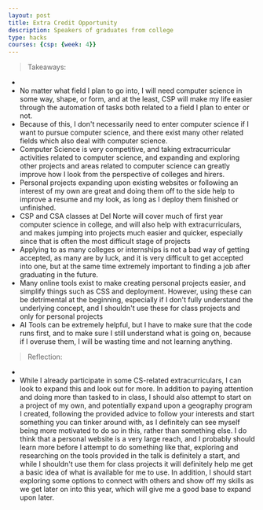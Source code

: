 ```yaml
---
layout: post
title: Extra Credit Opportunity
description: Speakers of graduates from college
type: hacks
courses: {csp: {week: 4}}
---
```


> Takeaways:
- 
- No matter what field I plan to go into, I will need computer science in some way, shape, or form, and at the least, CSP will make my life easier through the automation of tasks both related to a field I plan to enter or not.
- Because of this, I don't necessarily need to enter computer science if I want to pursue computer science, and there exist many other related fields which also deal with computer science.
- Computer Science is very competitive, and taking extracurricular activities related to computer science, and expanding and exploring other projects and areas related to computer science can greatly improve how I look from the perspective of colleges and hirers.
- Personal projects expanding upon existing websites or following an interest of my own are great and doing them off to the side help to improve a resume and my look, as long as I deploy them finished or unfinished.
- CSP and CSA classes at Del Norte will cover much of first year computer science in college, and will also help with extracurriculars, and makes jumping into projects much easier and quicker, especially since that is often the most difficult stage of projects
- Applying to as many colleges or internships is not a bad way of getting accepted, as many are by luck, and it is very difficult to get accepted into one, but at the same time extremely important to finding a job after graduating in the future.
- Many online tools exist to make creating personal projects easier, and simplify things such as CSS and deployment. However, using these can be detrimental at the beginning, especially if I don't fully understand the underlying concept, and I shouldn't use these for class projects and only for personal projects
- AI Tools can be extremely helpful, but I have to make sure that the code runs first, and to make sure I still understand what is going on, because if I overuse them, I will be wasting time and not learning anything.



> Reflection:
- 
- While I already participate in some CS-related extracurriculars, I can look to expand this and look out for more. In addition to paying attention and doing more than tasked to in class, I should also attempt to start on a project of my own, and potentially expand upon a geography program I created, following the provided advice to follow your interests and start something you can tinker around with, as I definitely can see myself being more motivated to do so in this, rather than something else. I do think that a personal website is a very large reach, and I probably should learn more before I attempt to do something like that, exploring and researching on the tools provided in the talk is definitely a start, and while I shouldn't use them for class projects it will definitely help me get a basic idea of what is available for me to use. In addition, I should start exploring some options to connect with others and show off my skills as we get later on into this year, which will give me a good base to expand upon later.

